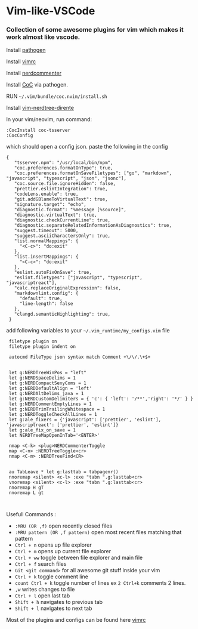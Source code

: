 # Vim-like-VSCode

### Collection of some awesome plugins for vim which makes it work almost like vscode.


Install [pathogen](https://github.com/tpope/vim-pathogen) 

Install [vimrc](https://github.com/amix/vimrc)

Install [nerdcommenter](https://github.com/preservim/nerdcommenter)

Install [CoC](https://github.com/neoclide/coc.nvim) via pathogen.

RUN `~/.vim/bundle/coc.nvim/install.sh`

Install [vim-nerdtree-dirente](https://github.com/Nopik/vim-nerdtree-direnter)

In your vim/neovim, run command:

```
:CocInstall coc-tsserver
:CocConfig

```
which should open a config json. paste the following in the config 
```
{
   "tsserver.npm": "/usr/local/bin/npm",
   "coc.preferences.formatOnType": true,
   "coc.preferences.formatOnSaveFiletypes": ["go", "markdown", "javascript", "typescript", "json", "jsonc"],
   "coc.source.file.ignoreHidden": false,
   "prettier.eslintIntegration": true,
   "codeLens.enable": true,
   "git.addGBlameToVirtualText": true,
   "signature.target": "echo",
   "diagnostic.format": "%message [%source]",
   "diagnostic.virtualText": true,
   "diagnostic.checkCurrentLine": true,
   "diagnostic.separateRelatedInformationAsDiagnostics": true,
   "suggest.timeout": 5000,
   "suggest.asciiCharactersOnly": true,
   "list.normalMappings": {
     "<C-c>": "do:exit"
   },
   "list.insertMappings": {
     "<C-c>": "do:exit"
   },  
   "eslint.autoFixOnSave": true,
   "eslint.filetypes": ["javascript", "typescript", "javascriptreact"],
   "calc.replaceOriginalExpression": false,
   "markdownlint.config": {
     "default": true,
     "line-length": false
   },  
   "clangd.semanticHighlighting": true,
 }
```



add following variables to your `~/.vim_runtime/my_configs.vim` file

```
 filetype plugin on
 filetype plugin indent on
 
 autocmd FileType json syntax match Comment +\/\/.\+$+
 
 
 let g:NERDTreeWinPos = "left"
 let g:NERDSpaceDelims = 1
 let g:NERDCompactSexyComs = 1
 let g:NERDDefaultAlign = 'left'
 let g:NERDAltDelims_java = 1
 let g:NERDCustomDelimiters = { 'c': { 'left': '/**','right': '*/' } }
 let g:NERDCommentEmptyLines = 1
 let g:NERDTrimTrailingWhitespace = 1
 let g:NERDToggleCheckAllLines = 1
 let g:ale_fixers = {'javascript': ['prettier', 'eslint'], 'javascriptreact': ['prettier', 'eslint']}
 let g:ale_fix_on_save = 1
 let NERDTreeMapOpenInTab='<ENTER>'
 
 nmap <C-k> <plug>NERDCommenterToggle
 map <C-n> :NERDTreeToggle<cr>
 nmap <C-m> :NERDTreeFind<CR>
        
        
 au TabLeave * let g:lasttab = tabpagenr()
 nnoremap <silent> <c-l> :exe "tabn ".g:lasttab<cr>
 vnoremap <silent> <c-l> :exe "tabn ".g:lasttab<cr>
 nnoremap H gT
 nnoremap L gt
 


```


Usefull Commands : 
- `:MRU (OR ,f)` open recently closed files
- `:MRU pattern (OR ,f pattern)` open most recent files matching that pattern
- `Ctrl + n` opens up file explorer
- `Ctrl + m` opens up current file explorer
- `Ctrl + ww` toggle between file explorer and main file
- `Ctrl + f`  search files
- `Git <git command>` for all awesome git stuff inside your vim
- `Ctrl + k` toggle comment line 
- `count Ctrl + k` toggle number of lines ex `2 Ctrl+k` comments 2 lines.
- `,w` writes changes to file
- `Ctrl + l` open last tab
- `Shift + h` navigates to previous tab
- `Shift + l` navigates to next tab



Most of the plugins and configs can be found here [vimrc](https://github.com/amix/vimrc)
